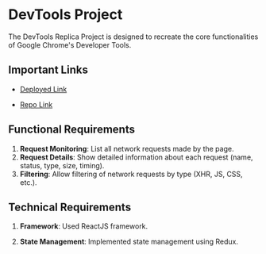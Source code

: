 # DevTools Project

The DevTools Replica Project is designed to recreate the core functionalities of Google Chrome's Developer Tools.

## Important Links

- [Deployed Link](https://chrome-dev-tool.netlify.app/)

- [Repo Link](https://github.com/nmnbansal/Chrome-Dev-Tools)

## Functional Requirements

1. **Request Monitoring**: List all network requests made by the page.
2. **Request Details**: Show detailed information about each request (name, status, type, size, timing).
3. **Filtering**: Allow filtering of network requests by type (XHR, JS, CSS, etc.).

## Technical Requirements

1. **Framework**: Used ReactJS framework.

2. **State Management**: Implemented state management using Redux.

